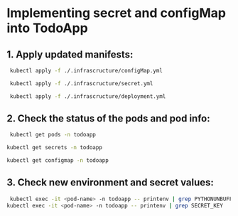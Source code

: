 # Implementing secret and configMap into TodoApp

## 1. Apply updated manifests:
```bash 
 kubectl apply -f ./.infrascructure/configMap.yml

 kubectl apply -f ./.infrascructure/secret.yml

 kubectl apply -f ./.infrascructure/deployment.yml
```
## 2. Check the status of the pods and pod info:
```bash
 kubectl get pods -n todoapp

kubectl get secrets -n todoapp

kubectl get configmap -n todoapp
``` 
## 3. Check new environment and secret values:
```bash
 kubectl exec -it <pod-name> -n todoapp -- printenv | grep PYTHONUNBUFFERED 
kubectl exec -it <pod-name> -n todoapp -- printenv | grep SECRET_KEY
```